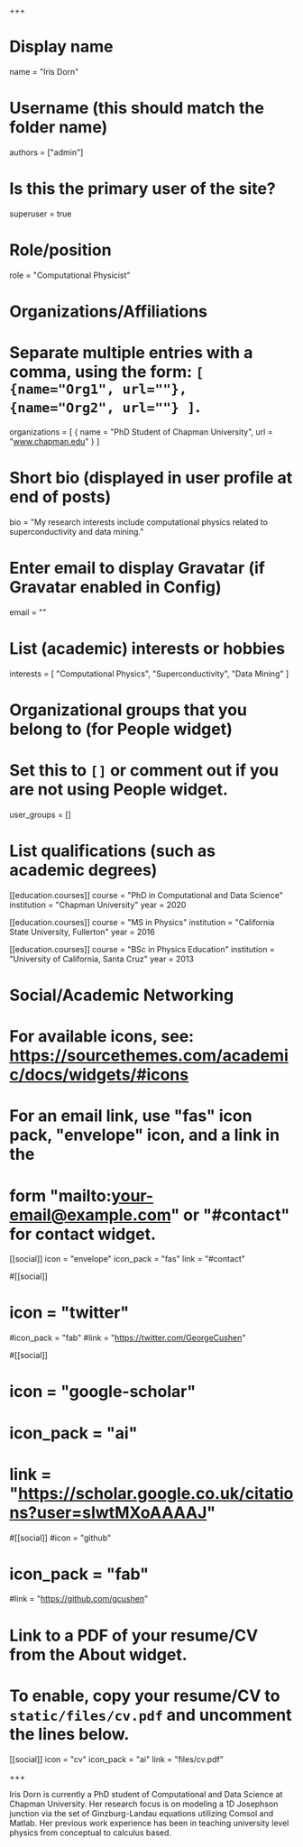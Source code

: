+++
# Display name
name = "Iris Dorn"

# Username (this should match the folder name)
authors = ["admin"]

# Is this the primary user of the site?
superuser = true

# Role/position
role = "Computational Physicist"

# Organizations/Affiliations
#   Separate multiple entries with a comma, using the form: `[ {name="Org1", url=""}, {name="Org2", url=""} ]`.
organizations = [ { name = "PhD Student of Chapman University", url = "www.chapman.edu" } ]

# Short bio (displayed in user profile at end of posts)
bio = "My research interests include computational physics related to superconductivity and data mining."

# Enter email to display Gravatar (if Gravatar enabled in Config)
email = ""

# List (academic) interests or hobbies
interests = [
  "Computational Physics",
  "Superconductivity",
  "Data Mining"
]

# Organizational groups that you belong to (for People widget)
#   Set this to `[]` or comment out if you are not using People widget.
user_groups = []

# List qualifications (such as academic degrees)
[[education.courses]]
  course = "PhD in Computational and Data Science"
  institution = "Chapman University"
  year = 2020

[[education.courses]]
  course = "MS in Physics"
  institution = "California State University, Fullerton"
  year = 2016

[[education.courses]]
  course = "BSc in Physics Education"
  institution = "University of California, Santa Cruz"
  year = 2013

# Social/Academic Networking
# For available icons, see: https://sourcethemes.com/academic/docs/widgets/#icons
#   For an email link, use "fas" icon pack, "envelope" icon, and a link in the
#   form "mailto:your-email@example.com" or "#contact" for contact widget.

[[social]]
  icon = "envelope"
  icon_pack = "fas"
  link = "#contact" 

#[[social]]
 # icon = "twitter"
  #icon_pack = "fab"
  #link = "https://twitter.com/GeorgeCushen"

#[[social]]
 # icon = "google-scholar"
 # icon_pack = "ai"
 # link = "https://scholar.google.co.uk/citations?user=sIwtMXoAAAAJ"

#[[social]]
  #icon = "github"
 # icon_pack = "fab"
  #link = "https://github.com/gcushen"

# Link to a PDF of your resume/CV from the About widget.
# To enable, copy your resume/CV to `static/files/cv.pdf` and uncomment the lines below.
 [[social]]
   icon = "cv"
   icon_pack = "ai"
   link = "files/cv.pdf"

+++

Iris Dorn is currently a PhD student of Computational and Data Science at Chapman University. Her research focus is on modeling a 1D Josephson junction via the set of Ginzburg-Landau equations utilizing Comsol and Matlab. Her previous work experience has been in teaching university level physics from conceptual to calculus based. 

